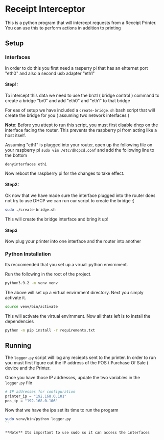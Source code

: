 # Receipt Interceptor

This is a python program that will intercept requests from a Receipt Printer. You can use this to perform actions in addition to printing

## Setup

### Interfaces

In order to do this you first need a rasperry pi that has an ehternet port "eth0" and also a second usb adapter "eth1"

#### Step1:

To intercept this data we need to use the brctl ( bridge control ) command to create a bridge "br0" and add "eth0" and "eth1" to that bridge

For eas of setup we have included a `create-bridge.sh` bash script that will create the bridge for you ( assuming two network interfaces )

**Note:** Before you attept to run this script, you must first disable dhcp on the interface facing the router. This prevents the raspberry pi from acting like a host itself.

Assuming "eth1" is plugged into your router, open up the following file on your raspberry pi `sudo vim /etc/dhcpcd.conf` and add the following line to the bottom

```
denyinterfaces eth1 
```

Now reboot the raspberry pi for the changes to take effect.

#### Step2: 

Ok now that we have made sure the interface plugged into the router does not try to use DHCP we can run our script to create the bridge :)


```bash
sudo ./create-bridge.sh
```

This will create the bridge interface and bring it up!

#### Step3

Now plug your printer into one interface and the router into another


### Python Installation

Its reccomended that you set up a viruall python envirnment.

Run the following in the root of the project.

```bash
python3.9.2 -m venv venv
```

The above will set up a virtual envirnment directory. Next you simply activate it.

```bash
source venv/bin/activate
```

This will activate the virtual envirnment. Now all thats left is to install the dependencies

```bash
python -m pip install -r requirements.txt
```


## Running

The `logger.py` script will log any reciepts sent to the printer. In order to run you must first figure out the IP address of the POS ( Purchase Of Sale ) device and the Printer.

Once you have those IP addresses, update the two variables in the `logger.py` file

```python
# IP addresses for configuration
printer_ip = "192.168.0.101"
pos_ip = "192.168.0.106"
```

Now that we have the ips set its time to run the progarm


```bash
sudo venv/bin/python logger.py 
``

**Note** Its important to use sudo so it can access the interfaces

